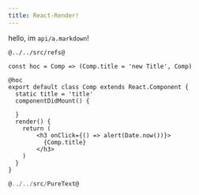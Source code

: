 ```yaml
---
title: React-Render!
---
```


hello, im `api/a.markdown`!

`````render-jsx 
@../../src/refs@
`````

```render-jsx
const hoc = Comp => (Comp.title = 'new Title', Comp)

@hoc
export default class Comp extends React.Component {
  static title = 'title'
  componentDidMount() {
    
  }
  render() {
    return (
        <h3 onClick={() => alert(Date.now())}>
          {Comp.title}
        </h3>
    )
  }
}
```

```jsx
@../../src/PureText@
```